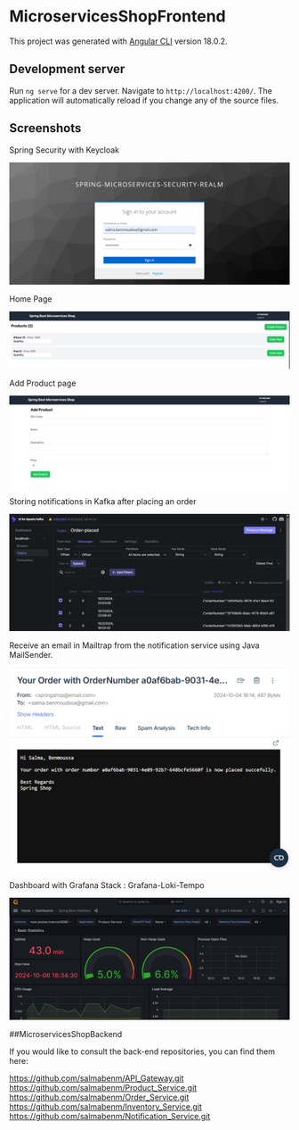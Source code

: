 # MicroservicesShopFrontend

This project was generated with [Angular CLI](https://github.com/angular/angular-cli) version 18.0.2.

## Development server

Run `ng serve` for a dev server. Navigate to `http://localhost:4200/`. The application will automatically reload if you change any of the source files.

## Screenshots

Spring Security with Keycloak

![auth.png](screenshots/auth.png)

Home Page

![home.png](screenshots/home.png)

Add Product page

![create_product.png](screenshots/create_product.png)

Storing notifications in Kafka after placing an order

![kafka.png](screenshots/kafka.png)

Receive an email in Mailtrap from the notification service using Java MailSender.

![mailTrap.png](screenshots/mailTrap.png)

Dashboard with Grafana Stack : Grafana-Loki-Tempo

![grafana.png](screenshots/grafana.png)

##MicroservicesShopBackend

If you would like to consult the back-end repositories, you can find them here:

https://github.com/salmabenm/API_Gateway.git
https://github.com/salmabenm/Product_Service.git
https://github.com/salmabenm/Order_Service.git
https://github.com/salmabenm/Inventory_Service.git
https://github.com/salmabenm/Notification_Service.git


